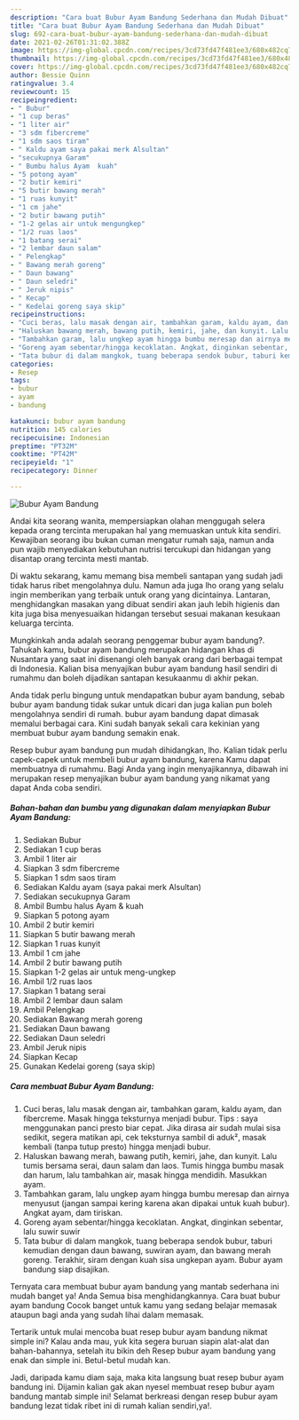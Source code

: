 ```yaml
---
description: "Cara buat Bubur Ayam Bandung Sederhana dan Mudah Dibuat"
title: "Cara buat Bubur Ayam Bandung Sederhana dan Mudah Dibuat"
slug: 692-cara-buat-bubur-ayam-bandung-sederhana-dan-mudah-dibuat
date: 2021-02-26T01:31:02.388Z
image: https://img-global.cpcdn.com/recipes/3cd73fd47f481ee3/680x482cq70/bubur-ayam-bandung-foto-resep-utama.jpg
thumbnail: https://img-global.cpcdn.com/recipes/3cd73fd47f481ee3/680x482cq70/bubur-ayam-bandung-foto-resep-utama.jpg
cover: https://img-global.cpcdn.com/recipes/3cd73fd47f481ee3/680x482cq70/bubur-ayam-bandung-foto-resep-utama.jpg
author: Bessie Quinn
ratingvalue: 3.4
reviewcount: 15
recipeingredient:
- " Bubur"
- "1 cup beras"
- "1 liter air"
- "3 sdm fibercreme"
- "1 sdm saos tiram"
- " Kaldu ayam saya pakai merk Alsultan"
- "secukupnya Garam"
- " Bumbu halus Ayam  kuah"
- "5 potong ayam"
- "2 butir kemiri"
- "5 butir bawang merah"
- "1 ruas kunyit"
- "1 cm jahe"
- "2 butir bawang putih"
- "1-2 gelas air untuk mengungkep"
- "1/2 ruas laos"
- "1 batang serai"
- "2 lembar daun salam"
- " Pelengkap"
- " Bawang merah goreng"
- " Daun bawang"
- " Daun seledri"
- " Jeruk nipis"
- " Kecap"
- " Kedelai goreng saya skip"
recipeinstructions:
- "Cuci beras, lalu masak dengan air, tambahkan garam, kaldu ayam, dan fibercreme. Masak hingga teksturnya menjadi bubur. Tips : saya menggunakan panci presto biar cepat. Jika dirasa air sudah mulai sisa sedikit, segera matikan api, cek teksturnya sambil di aduk², masak kembali (tanpa tutup presto) hingga menjadi bubur."
- "Haluskan bawang merah, bawang putih, kemiri, jahe, dan kunyit. Lalu tumis bersama serai, daun salam dan laos. Tumis hingga bumbu masak dan harum, lalu tambahkan air, masak hingga mendidih. Masukkan ayam."
- "Tambahkan garam, lalu ungkep ayam hingga bumbu meresap dan airnya menyusut (jangan sampai kering karena akan dipakai untuk kuah bubur). Angkat ayam, dam tiriskan."
- "Goreng ayam sebentar/hingga kecoklatan. Angkat, dinginkan sebentar, lalu suwir suwir"
- "Tata bubur di dalam mangkok, tuang beberapa sendok bubur, taburi kemudian dengan daun bawang, suwiran ayam, dan bawang merah goreng. Terakhir, siram dengan kuah sisa ungkepan ayam. Bubur ayam bandung siap disajikan."
categories:
- Resep
tags:
- bubur
- ayam
- bandung

katakunci: bubur ayam bandung 
nutrition: 145 calories
recipecuisine: Indonesian
preptime: "PT32M"
cooktime: "PT42M"
recipeyield: "1"
recipecategory: Dinner

---
```



![Bubur Ayam Bandung](https://img-global.cpcdn.com/recipes/3cd73fd47f481ee3/680x482cq70/bubur-ayam-bandung-foto-resep-utama.jpg)

Andai kita seorang wanita, mempersiapkan olahan menggugah selera kepada orang tercinta merupakan hal yang memuaskan untuk kita sendiri. Kewajiban seorang ibu bukan cuman mengatur rumah saja, namun anda pun wajib menyediakan kebutuhan nutrisi tercukupi dan hidangan yang disantap orang tercinta mesti mantab.

Di waktu  sekarang, kamu memang bisa membeli santapan yang sudah jadi tidak harus ribet mengolahnya dulu. Namun ada juga lho orang yang selalu ingin memberikan yang terbaik untuk orang yang dicintainya. Lantaran, menghidangkan masakan yang dibuat sendiri akan jauh lebih higienis dan kita juga bisa menyesuaikan hidangan tersebut sesuai makanan kesukaan keluarga tercinta. 



Mungkinkah anda adalah seorang penggemar bubur ayam bandung?. Tahukah kamu, bubur ayam bandung merupakan hidangan khas di Nusantara yang saat ini disenangi oleh banyak orang dari berbagai tempat di Indonesia. Kalian bisa menyajikan bubur ayam bandung hasil sendiri di rumahmu dan boleh dijadikan santapan kesukaanmu di akhir pekan.

Anda tidak perlu bingung untuk mendapatkan bubur ayam bandung, sebab bubur ayam bandung tidak sukar untuk dicari dan juga kalian pun boleh mengolahnya sendiri di rumah. bubur ayam bandung dapat dimasak memalui berbagai cara. Kini sudah banyak sekali cara kekinian yang membuat bubur ayam bandung semakin enak.

Resep bubur ayam bandung pun mudah dihidangkan, lho. Kalian tidak perlu capek-capek untuk membeli bubur ayam bandung, karena Kamu dapat membuatnya di rumahmu. Bagi Anda yang ingin menyajikannya, dibawah ini merupakan resep menyajikan bubur ayam bandung yang nikamat yang dapat Anda coba sendiri.

<!--inarticleads1-->

##### Bahan-bahan dan bumbu yang digunakan dalam menyiapkan Bubur Ayam Bandung:

1. Sediakan  Bubur
1. Sediakan 1 cup beras
1. Ambil 1 liter air
1. Siapkan 3 sdm fibercreme
1. Siapkan 1 sdm saos tiram
1. Sediakan  Kaldu ayam (saya pakai merk Alsultan)
1. Sediakan secukupnya Garam
1. Ambil  Bumbu halus Ayam &amp; kuah
1. Siapkan 5 potong ayam
1. Ambil 2 butir kemiri
1. Siapkan 5 butir bawang merah
1. Siapkan 1 ruas kunyit
1. Ambil 1 cm jahe
1. Ambil 2 butir bawang putih
1. Siapkan 1-2 gelas air untuk meng-ungkep
1. Ambil 1/2 ruas laos
1. Siapkan 1 batang serai
1. Ambil 2 lembar daun salam
1. Ambil  Pelengkap
1. Sediakan  Bawang merah goreng
1. Sediakan  Daun bawang
1. Sediakan  Daun seledri
1. Ambil  Jeruk nipis
1. Siapkan  Kecap
1. Gunakan  Kedelai goreng (saya skip)




<!--inarticleads2-->

##### Cara membuat Bubur Ayam Bandung:

1. Cuci beras, lalu masak dengan air, tambahkan garam, kaldu ayam, dan fibercreme. Masak hingga teksturnya menjadi bubur. Tips : saya menggunakan panci presto biar cepat. Jika dirasa air sudah mulai sisa sedikit, segera matikan api, cek teksturnya sambil di aduk², masak kembali (tanpa tutup presto) hingga menjadi bubur.
1. Haluskan bawang merah, bawang putih, kemiri, jahe, dan kunyit. Lalu tumis bersama serai, daun salam dan laos. Tumis hingga bumbu masak dan harum, lalu tambahkan air, masak hingga mendidih. Masukkan ayam.
1. Tambahkan garam, lalu ungkep ayam hingga bumbu meresap dan airnya menyusut (jangan sampai kering karena akan dipakai untuk kuah bubur). Angkat ayam, dam tiriskan.
1. Goreng ayam sebentar/hingga kecoklatan. Angkat, dinginkan sebentar, lalu suwir suwir
1. Tata bubur di dalam mangkok, tuang beberapa sendok bubur, taburi kemudian dengan daun bawang, suwiran ayam, dan bawang merah goreng. Terakhir, siram dengan kuah sisa ungkepan ayam. Bubur ayam bandung siap disajikan.




Ternyata cara membuat bubur ayam bandung yang mantab sederhana ini mudah banget ya! Anda Semua bisa menghidangkannya. Cara buat bubur ayam bandung Cocok banget untuk kamu yang sedang belajar memasak ataupun bagi anda yang sudah lihai dalam memasak.

Tertarik untuk mulai mencoba buat resep bubur ayam bandung nikmat simple ini? Kalau anda mau, yuk kita segera buruan siapin alat-alat dan bahan-bahannya, setelah itu bikin deh Resep bubur ayam bandung yang enak dan simple ini. Betul-betul mudah kan. 

Jadi, daripada kamu diam saja, maka kita langsung buat resep bubur ayam bandung ini. Dijamin kalian gak akan nyesel membuat resep bubur ayam bandung mantab simple ini! Selamat berkreasi dengan resep bubur ayam bandung lezat tidak ribet ini di rumah kalian sendiri,ya!.

